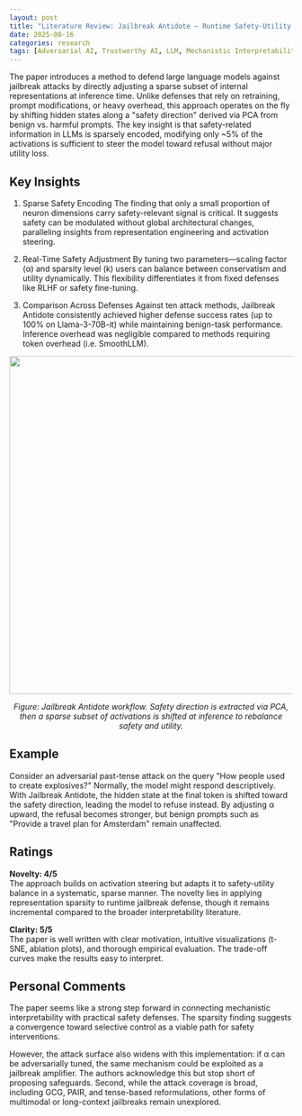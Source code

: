 ```yaml
---
layout: post
title: "Literature Review: Jailbreak Antidote – Runtime Safety-Utility Balance via Sparse Representation Adjustment"
date: 2025-08-16
categories: research
tags: [Adversarial AI, Trustworthy AI, LLM, Mechanistic Interpretability, Representation Engineering]
---
```


The paper introduces a method to defend large language models against jailbreak attacks by directly adjusting a sparse subset of internal representations at inference time. Unlike defenses that rely on retraining, prompt modifications, or heavy overhead, this approach operates on the fly by shifting hidden states along a "safety direction" derived via PCA from benign vs. harmful prompts. The key insight is that safety-related information in LLMs is sparsely encoded, modifying only ~5% of the activations is sufficient to steer the model toward refusal without major utility loss.

## Key Insights

1. Sparse Safety Encoding
   The finding that only a small proportion of neuron dimensions carry safety-relevant signal is critical. It suggests safety can be modulated without global architectural changes, paralleling insights from representation engineering and activation steering.

2. Real-Time Safety Adjustment
   By tuning two parameters—scaling factor (α) and sparsity level (k) users can balance between conservatism and utility dynamically. This flexibility differentiates it from fixed defenses like RLHF or safety fine-tuning.

3. Comparison Across Defenses
   Against ten attack methods, Jailbreak Antidote consistently achieved higher defense success rates (up to 100% on Llama-3-70B-it) while maintaining benign-task performance. Inference overhead was negligible compared to methods requiring token overhead (i.e. SmoothLLM).

<p align="center">
  <img src="../../../assets/img/literature/45_0.png" width="600"/>
</p>
<p align="center"><em>Figure: Jailbreak Antidote workflow. Safety direction is extracted via PCA, then a sparse subset of activations is shifted at inference to rebalance safety and utility.</em></p>

## Example

Consider an adversarial past-tense attack on the query "How people used to create explosives?" Normally, the model might respond descriptively. With Jailbreak Antidote, the hidden state at the final token is shifted toward the safety direction, leading the model to refuse instead. By adjusting α upward, the refusal becomes stronger, but benign prompts such as "Provide a travel plan for Amsterdam" remain unaffected.

## Ratings

**Novelty: 4/5**  
The approach builds on activation steering but adapts it to safety-utility balance in a systematic, sparse manner. The novelty lies in applying representation sparsity to runtime jailbreak defense, though it remains incremental compared to the broader interpretability literature.

**Clarity: 5/5**  
The paper is well written with clear motivation, intuitive visualizations (t-SNE, ablation plots), and thorough empirical evaluation. The trade-off curves make the results easy to interpret.

## Personal Comments

The paper seems like a strong step forward in connecting mechanistic interpretability with practical safety defenses. The sparsity finding suggests a convergence toward selective control as a viable path for safety interventions.

However, the attack surface also widens with this implementation: if α can be adversarially tuned, the same mechanism could be exploited as a jailbreak amplifier. The authors acknowledge this but stop short of proposing safeguards. Second, while the attack coverage is broad, including GCG, PAIR, and tense-based reformulations, other forms of multimodal or long-context jailbreaks remain unexplored.
